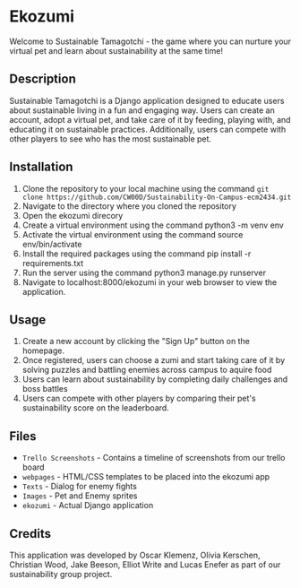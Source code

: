 # Ekozumi

Welcome to Sustainable Tamagotchi - the game where you can nurture your virtual pet and learn about sustainability at the same time!

## Description

Sustainable Tamagotchi is a Django application designed to educate users about sustainable living in a fun and engaging way. Users can create an account, adopt a virtual pet, and take care of it by feeding, playing with, and educating it on sustainable practices. Additionally, users can compete with other players to see who has the most sustainable pet.

## Installation

1. Clone the repository to your local machine using the command `git clone https://github.com/CW00D/Sustainability-On-Campus-ecm2434.git`
2. Navigate to the directory where you cloned the repository
3. Open the ekozumi direcory
4. Create a virtual environment using the command python3 -m venv env
5. Activate the virtual environment using the command source env/bin/activate
6. Install the required packages using the command pip install -r requirements.txt
7. Run the server using the command python3 manage.py runserver
8. Navigate to localhost:8000/ekozumi in your web browser to view the application.

## Usage

1. Create a new account by clicking the "Sign Up" button on the homepage.
2. Once registered, users can choose a zumi and start taking care of it by solving puzzles and battling enemies across campus to aquire food
3. Users can learn about sustainability by completing daily challenges and boss battles
5. Users can compete with other players by comparing their pet's sustainability score on the leaderboard.

## Files

- `Trello Screenshots` - Contains a timeline of screenshots from our trello board
- `webpages` - HTML/CSS templates to be placed into the ekozumi app
- `Texts` - Dialog for enemy fights
- `Images` - Pet and Enemy sprites
- `ekozumi` - Actual Django application

## Credits

This application was developed by Oscar Klemenz, Olivia Kerschen, Christian Wood, Jake Beeson, Elliot Write and Lucas Enefer as part of our sustainability group project.
